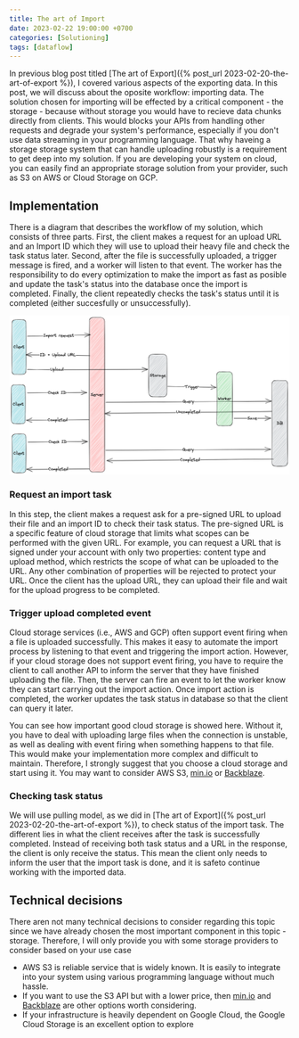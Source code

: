 ```yaml
---
title: The art of Import
date: 2023-02-22 19:00:00 +0700
categories: [Solutioning]
tags: [dataflow]
---
```


In previous blog post titled [The art of Export]({% post_url 2023-02-20-the-art-of-export %}), I covered various aspects of the exporting data. In this post, we will discuss about the oposite workflow: importing data. The solution chosen for importing will be effected by a critical component - the storage - because without storage you would have to recieve data chunks directly from clients. This would blocks your APIs from handling other requests and degrade your system's performance, especially if you don't use data streaming in your programming language. That why haveing a storage storage system that can handle uploading robustly is a requirement to get deep into my solution. If you are developing your system on cloud, you can easily find an appropriate storage solution from your provider, such as S3 on AWS or Cloud Storage on GCP.

## Implementation

There is a diagram that describes the workflow of my solution, which consists of three parts. First, the client makes a request for an upload URL and an Import ID which they will use to upload their heavy file and check the task status later. Second, after the file is successfully uploaded, a trigger message is fired, and a worker will listen to that event. The worker has the responsibility to do every optimization to make the import as fast as posible and update the task's status into the database once the import is completed. Finally, the client repeatedly checks the task's status until it is completed (either succesfully or unsuccessfully).

![import-workflow](/assets/img/2023-02-22-import-workflow.png)

### Request an import task

In this step, the client makes a request ask for a pre-signed URL to upload their file and an import ID to check their task status. The pre-signed URL is a specific feature of cloud storage that limits what scopes can be performed with the given URL. For example, you can request a URL that is signed under your account with only two properties: content type and upload method, which restricts the scope of what can be uploaded to the URL. Any other combination of properties will be rejected to protect your URL. Once the client has the upload URL, they can upload their file and wait for the upload progress to be completed.

### Trigger upload completed event

Cloud storage services (i.e., AWS and GCP) often support event firing when a file is uploaded successfully. This makes it easy to automate the import process by listening to that event and triggering the import action. However, if your cloud storage does not support event firing, you have to require the client to call another API to inform the server that they have finished uploading the file. Then, the server can fire an event to let the worker know they can start carrying out the import action. Once import action is completed, the worker updates the task status in database so that the client can query it later.

You can see how important good cloud storage is showed here. Without it, you have to deal with uploading large files when the connection is unstable, as well as dealing with event firing when something happens to that file. This would make your implementation more complex and difficult to maintain. Therefore, I strongly suggest that you choose a cloud storage and start using it. You may want to consider AWS S3, [min.io](https://min.io/) or [Backblaze](https://www.backblaze.com/).

### Checking task status

We will use pulling model, as we did in [The art of Export]({% post_url 2023-02-20-the-art-of-export %}), to check status of the import task. The different lies in what the client receives after the task is successfully completed. Instead of receiving both task status and a URL in the response, the client is only receive the status. This mean the client only needs to inform the user that the import task is done, and it is safeto continue working with the imported data.

## Technical decisions

There aren not many technical decisions to consider regarding this topic since we have already chosen the most important component in this topic - storage. Therefore, I will only provide you with some storage providers to consider based on your use case

- AWS S3 is reliable service that is widely known. It is easily to integrate into your system using various programming language without much hassle.
- If you want to use the S3 API but with a lower price, then [min.io](https://min.io/) and [Backblaze](https://www.backblaze.com/) are other options worth considering.
- If your infrastructure is heavily dependent on Google Cloud, the Google Cloud Storage is an excellent option to explore